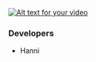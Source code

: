[![Alt text for your video](http://img.youtube.com/vi/zqldiZ2Sht4/0.jpg)](http://www.youtube.com/watch?v=zqldiZ2Sht4)

### Developers

* Hanni